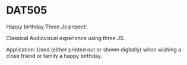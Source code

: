 # DAT505
Happy birthday Three.Js project:

Classical Audiovisual experience using three JS.

Application: Used (either printed out or shown digitally) when wishing a close friend or family a happy birthday.  
